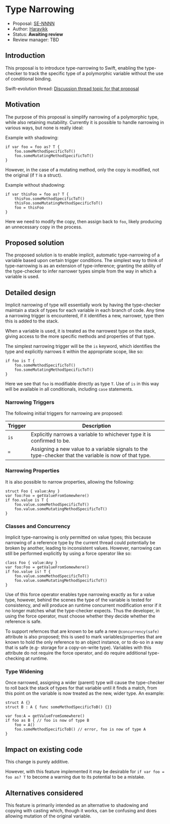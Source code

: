 # Type Narrowing

* Proposal: [SE-NNNN](NNNN-type-narrowing.md)
* Author: [Haravikk](https://github.com/haravikk)
* Status: **Awaiting review**
* Review manager: TBD

## Introduction

This proposal is to introduce type-narrowing to Swift, enabling the type-checker to track the specific type of a polymorphic variable without the use of conditional binding.

Swift-evolution thread: [Discussion thread topic for that proposal](http://news.gmane.org/gmane.comp.lang.swift.evolution)

## Motivation

The purpose of this proposal is simplify narrowing of a polymorphic type, while also retaining mutability. Currently it is possible to handle narrowing in various ways, but none is really ideal:

Example with shadowing:
```
if var foo = foo as? T {
    foo.someMethodSpecificToT()
    foo.someMutatingMethodSpecificToT()
}
```
However, in the case of a mutating method, only the copy is modified, not the original (if `T` is a struct).

Example without shadowing:
```
if var thisFoo = foo as? T {
    thisFoo.someMethodSpecificToT()
    thisFoo.someMutatingMethodSpecificToT()
    foo = thisFoo
}
```
Here we need to modify the copy, then assign back to `foo`, likely producing an unnecessary copy in the process.

## Proposed solution

The proposed solution is to enable implicit, automatic type-narrowing of a variable based upon certain trigger conditions. The simplest way to think of type-narrowing is as an extension of type-inference; granting the ability of the type-checker to infer narrower types simple from the way in which a variable is used.

## Detailed design

Implicit narrowing of type will essentially work by having the type-checker maintain a stack of types for each variable in each branch of code. Any time a narrowing trigger is encountered, if it identifies a new, narrower, type then this is added to the stack.

When a variable is used, it is treated as the narrowest type on the stack, giving access to the more specific methods and properties of that type.

The simplest narrowing trigger will be the `is` keyword, which identifies the type and explicitly narrows it within the appropriate scope, like so:
```
if foo is T {
    foo.someMethodSpecificToT()
    foo.someMutatingMethodSpecificToT()
}
```
Here we see that `foo` is modifiable directly as type `T`. Use of `is` in this way will be available in all conditionals, including `case` statements.

### Narrowing Triggers

The following initial triggers for narrowing are proposed:

Trigger | Description
--------|---------------
`is`    | Explicitly narrows a variable to whichever type it is confirmed to be. |
`=`     | Assigning a new value to a variable signals to the type-checker that the variable is now of that type. |

### Narrowing Properties

It is also possible to narrow properties, allowing the following:
```
struct Foo { value:Any }
var foo:Foo = getValueFromSomewhere()
if foo.value is T {
    foo.value.someMethodSpecificToT()
    foo.value.someMutatingMethodSpecificToT()
}
```

### Classes and Concurrency

Implicit type-narrowing is only permitted on value types; this because narrowing of a reference type by the current thread could potentially be broken by another, leading to inconsistent values. However, narrowing can still be performed explicitly by using a force operator like so:
```
class Foo { value:Any }
var foo:Foo = getValueFromSomewhere()
if foo.value is! T {
    foo.value.someMethodSpecificToT()
    foo.value.someMutatingMethodSpecificToT()
}
```
Use of this force operator enables type narrowing exactly as for a value type, however, behind the scenes the type of the variable is tested for consistency, and will produce an runtime concurrent modification error if it no longer matches what the type-checker expects. Thus the developer, in using the force operator, must choose whether they decide whether the reference is safe.

To support refernces that are known to be safe a new `@concurrency(safe)` attribute is also proposed; this is used to mark variables/properties that are known to hold the only reference to an object instance, or to do-so in a way that is safe (e.g- storage for a copy-on-write type). Variables with this attribute do not require the force operator, and do require additional type-checking at runtime.

### Type Widening

Once narrowed, assigning a wider (parent) type will cause the type-checker to roll back the stack of types for that variable until it finds a match, from this point on the variable is now treated as the new, wider type. An example:
```
struct A {}
struct B : A { func someMethodSpecificToB() {}}

var foo:A = getValueFromSomewhere()
if foo as B { // foo is now of type B
    foo = A()
    foo.someMethodSpecificToB() // error, foo is now of type A
}
```

## Impact on existing code

This change is purely additive.

However, with this feature implemented it may be desirable for `if var foo = foo as? T` to become a warning due to its potential to be a mistake.

## Alternatives considered

This feature is primarily intended as an alternative to shadowing and copying with casting which, though it works, can be confusing and does allowing mutation of the original variable.

